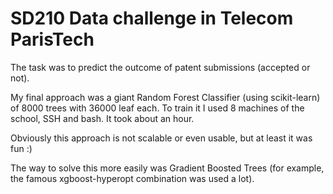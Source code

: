 # SD210 Data challenge in Telecom ParisTech

The task was to predict the outcome of patent submissions (accepted or not).

My final approach was a giant Random Forest Classifier (using scikit-learn) of 8000 trees with 36000 leaf each. To train it I used 8 machines of the school, SSH and bash. It took about an hour.

Obviously this approach is not scalable or even usable, but at least it was fun :)

The way to solve this more easily was Gradient Boosted Trees (for example, the famous xgboost-hyperopt combination was used a lot).
